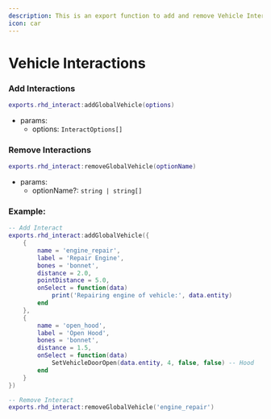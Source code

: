 ```yaml
---
description: This is an export function to add and remove Vehicle Interactions.
icon: car
---
```


# Vehicle Interactions

### Add Interactions

```lua
exports.rhd_interact:addGlobalVehicle(options)
```

* params:
  * options: `InteractOptions[]`&#x20;

### Remove Interactions

```lua
exports.rhd_interact:removeGlobalVehicle(optionName)
```

* params:
  * optionName?: `string | string[]`&#x20;

### Example:

```lua
-- Add Interact
exports.rhd_interact:addGlobalVehicle({
    {
        name = 'engine_repair',
        label = 'Repair Engine',
        bones = 'bonnet',
        distance = 2.0,
        pointDistance = 5.0,
        onSelect = function(data)
            print('Repairing engine of vehicle:', data.entity)
        end
    },
    {
        name = 'open_hood',
        label = 'Open Hood',
        bones = 'bonnet',
        distance = 1.5,
        onSelect = function(data)
            SetVehicleDoorOpen(data.entity, 4, false, false) -- Hood
        end
    }
})

-- Remove Interact
exports.rhd_interact:removeGlobalVehicle('engine_repair')
```
